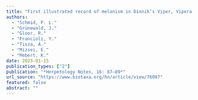 ```yaml
---
title: "First illustrated record of melanism in Dinnik’s Viper, Vipera dinniki Nikolsky, 1913 in Georgia"
authors:
  - "Schmid, P. L."
  - "Grünewald, J."
  - "Gloor, R."
  - "Francioli, Y."
  - "Tisza, Á."
  - "Mizsei, E."
  - "Mebert, K."
date: 2023-01-15
publication_types: ["2"]
publication: "*Herpetology Notes, 16: 87–89*"
url_source: "https://www.biotaxa.org/hn/article/view/76087"
featured: false
abstract: ""
---
```

